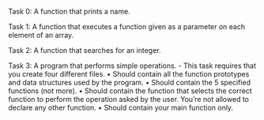 Task 0: A function that prints a name.

Task 1: A function that executes a function given as a parameter on each element of an array.

Task 2: A function that searches for an integer.

Task 3: A program that performs simple operations.
	- This task requires that you create four different files.
		• Should contain all the function prototypes and data structures used by the program.
		• Should contain the 5 specified functions (not more).
		• Should contain the function that selects the correct function to perform the operation asked by the user.
	  	  You’re not allowed to declare any other function.
		• Should contain your main function only.
